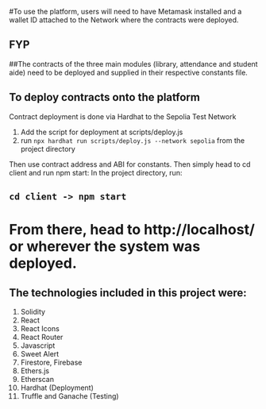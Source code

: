 #To use the platform, users will need to have Metamask installed and a wallet ID attached to the Network where the contracts were deployed.

## FYP 

##The contracts of the three main modules (library, attendance and student aide) need to be deployed and supplied in their respective constants file.

## To deploy contracts onto the platform

Contract deployment is done via Hardhat to the Sepolia Test Network
1. Add the script for deployment at scripts/deploy.js
2. run `npx hardhat run scripts/deploy.js --network sepolia` from the project directory

Then use contract address and ABI for constants.
Then simply head to cd client and run npm start: In the project directory, run:
## `cd client -> npm start`

From there, head to http://localhost/ or wherever the system was deployed.
=============================

## The technologies included in this project were:
1. Solidity
2. React
3. React Icons
4. React Router
5. Javascript
6. Sweet Alert
7. Firestore, Firebase
8. Ethers.js
9. Etherscan
10. Hardhat (Deployment)
11. Truffle and Ganache (Testing)
